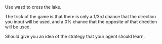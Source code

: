 Use wasd to cross the lake.
 
The trick of the game is that there is only a 1/3rd chance that 
the direction you input will be used, and a 0% chance that the 
opposite of that direction will be used.

Should give you an idea of the strategy that your agent should learn.